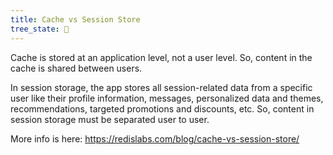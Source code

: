 ```yaml
---
title: Cache vs Session Store
tree_state: 🌱
---
```


Cache is stored at an application level, not a user level. So, content in the cache is shared between users.

In session storage, the app stores all session-related data from a specific user like their profile information, messages, personalized data and themes, recommendations, targeted promotions and discounts, etc. So, content in session storage must be separated user to user.

More info is here:
https://redislabs.com/blog/cache-vs-session-store/